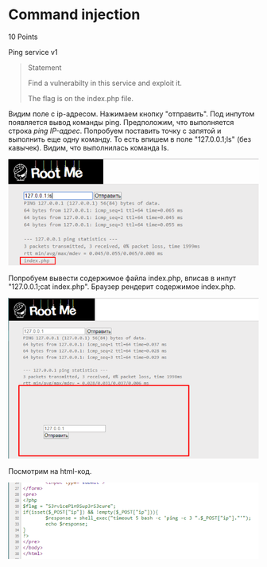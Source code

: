 # Command injection
10 Points

Ping service v1

>Statement
>
>Find a vulnerabilty in this service and exploit it.
>
>The flag is on the index.php file.

Видим поле с ip-адресом. Нажимаем кнопку "отправить". Под инпутом появляется вывод команды ping. Предположим, что выполняется строка *ping IP-адрес*. Попробуем поставить точку с запятой и выполнить еще одну команду. То есть впишем в поле "127.0.0.1;ls" (без кавычек). Видим, что выполнилась команда ls.

![](ls.png)

Попробуем вывести содержимое файла index.php, вписав в инпут "127.0.0.1;cat index.php". Браузер рендерит содержимое index.php.

![](image.png)

Посмотрим на html-код.

![](flag.png)
